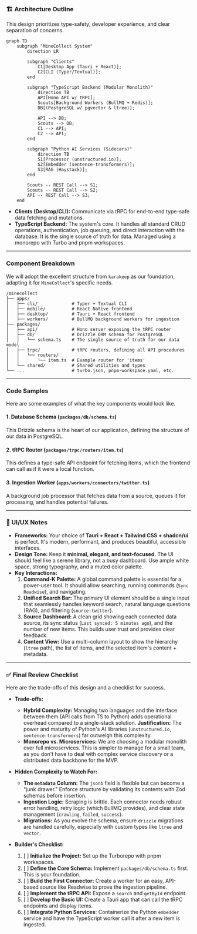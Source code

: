 ### **🏗️ Architecture Outline**

This design prioritizes type-safety, developer experience, and clear separation of concerns.

```mermaid
graph TD
    subgraph "MineCollect System"
        direction LR

        subgraph "Clients"
            C1[Desktop App (Tauri + React)];
            C2[CLI (Typer/Textual)];
        end

        subgraph "TypeScript Backend (Modular Monolith)"
            direction TB
            API[Hono API w/ tRPC];
            Scouts[Background Workers (BullMQ + Redis)];
            DB[(PostgreSQL w/ pgvector & ltree)];

            API --> DB;
            Scouts --> DB;
            C1 --> API;
            C2 --> API;
        end

        subgraph "Python AI Services (Sidecars)"
            direction TB
            S1[Processor (unstructured.io)];
            S2[Embedder (sentence-transformers)];
            S3[RAG (Haystack)];
        end

        Scouts -- REST Call --> S1;
        Scouts -- REST Call --> S2;
        API -- REST Call --> S3;
    end
```
*   **Clients (Desktop/CLI):** Communicate via tRPC for end-to-end type-safe data fetching and mutations.
*   **TypeScript Backend:** The system's core. It handles all standard CRUD operations, authentication, job queuing, and direct interaction with the database. It is the single source of truth for data. Managed using a monorepo with Turbo and pnpm workspaces.

---

### **Component Breakdown**

We will adopt the excellent structure from `karakeep` as our foundation, adapting it for `MineCollect`'s specific needs.

```
/minecollect
├── apps/
│   ├── cli/             # Typer + Textual CLI
│   ├── mobile/          # React Native frontend
│   ├── desktop/         # Tauri + React frontend
│   ├── workers/         # BullMQ background workers for ingestion
├── packages/
│   ├── api/             # Hono server exposing the tRPC router
│   ├── db/              # Drizzle ORM schema for PostgreSQL
│   │   └── schema.ts    # The single source of truth for our data model
│   ├── trpc/            # tRPC routers, defining all API procedures
│   │   └── routers/
│   │       └── item.ts  # Example router for 'items'
│   └── shared/          # Shared utilities and types
└── ...                  # turbo.json, pnpm-workspace.yaml, etc.
```

---

### **Code Samples**

Here are some examples of what the key components would look like.

#### 1. Database Schema (`packages/db/schema.ts`)

This Drizzle schema is the heart of our application, defining the structure of our data in PostgreSQL.

#### 2. tRPC Router (`packages/trpc/routers/item.ts`)

This defines a type-safe API endpoint for fetching items, which the frontend can call as if it were a local function.

#### 3. Ingestion Worker (`apps/workers/connectors/twitter.ts`)

A background job processor that fetches data from a source, queues it for processing, and handles potential failures.

---

### **🎨 UI/UX Notes**

*   **Frameworks:** Your choice of **Tauri + React + Tailwind CSS + shadcn/ui** is perfect. It's modern, performant, and produces beautiful, accessible interfaces.
*   **Design Tone:** Keep it **minimal, elegant, and text-focused**. The UI should feel like a serene library, not a busy dashboard. Use ample white space, strong typography, and a muted color palette.
*   **Key Interactions:**
    1.  **Command-K Palette:** A global command palette is essential for a power-user tool. It should allow searching, running commands (`Sync Readwise`), and navigating.
    2.  **Unified Search Bar:** The primary UI element should be a single input that seamlessly handles keyword search, natural language questions (RAG), and filtering (`source:twitter`).
    3.  **Source Dashboard:** A clean grid showing each connected data source, its sync status (`Last synced: 5 minutes ago`), and the number of new items. This builds user trust and provides clear feedback.
    4.  **Content View:** Use a multi-column layout to show the hierarchy (`ltree` path), the list of items, and the selected item's content + metadata.

---

### **✅ Final Review Checklist**

Here are the trade-offs of this design and a checklist for success.

*   **Trade-offs:**
    *   **Hybrid Complexity:** Managing two languages and the interface between them (API calls from TS to Python) adds operational overhead compared to a single-stack solution. **Justification:** The power and maturity of Python's AI libraries (`unstructured.io`, `sentence-transformers`) far outweigh this complexity.
    *   **Monorepo vs. Microservices:** We are choosing a modular monolith over full microservices. This is simpler to manage for a small team, as you don't have to deal with complex service discovery or a distributed data backbone for the MVP.

*   **Hidden Complexity to Watch For:**
    *   **The `metadata` Column:** The `jsonb` field is flexible but can become a "junk drawer." Enforce structure by validating its contents with Zod schemas before insertion.
    *   **Ingestion Logic:** Scraping is brittle. Each connector needs robust error handling, retry logic (which BullMQ provides), and clear state management (`crawling`, `failed`, `success`).
    *   **Migrations:** As you evolve the schema, ensure `drizzle` migrations are handled carefully, especially with custom types like `ltree` and `vector`.

*   **Builder's Checklist:**
    1.  [ ] **Initialize the Project:** Set up the Turborepo with pnpm workspaces.
    2.  [ ] **Define the Core Schema:** Implement `packages/db/schema.ts` first. This is your foundation.
    3.  [ ] **Build the First Connector:** Create a worker for an easy, API-based source like Readwise to prove the ingestion pipeline.
    4.  [ ] **Implement the tRPC API:** Expose a `search` and `getById` endpoint.
    5.  [ ] **Develop the Basic UI:** Create a Tauri app that can call the tRPC endpoints and display items.
    6.  [ ] **Integrate Python Services:** Containerize the Python `embedder` service and have the TypeScript worker call it after a new item is ingested.